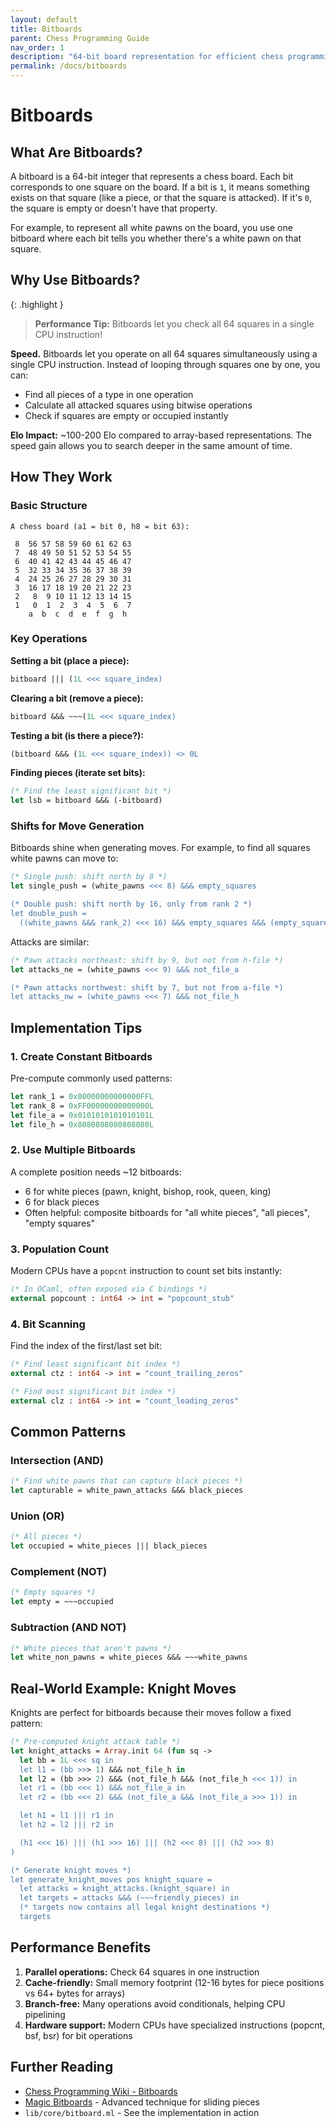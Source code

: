```yaml
---
layout: default
title: Bitboards
parent: Chess Programming Guide
nav_order: 1
description: "64-bit board representation for efficient chess programming"
permalink: /docs/bitboards
---
```


# Bitboards

## What Are Bitboards?

A bitboard is a 64-bit integer that represents a chess board. Each bit corresponds to one square on the board. If a bit is `1`, it means something exists on that square (like a piece, or that the square is attacked). If it's `0`, the square is empty or doesn't have that property.

For example, to represent all white pawns on the board, you use one bitboard where each bit tells you whether there's a white pawn on that square.

## Why Use Bitboards?

{: .highlight }

> **Performance Tip:** Bitboards let you check all 64 squares in a single CPU instruction!

**Speed.** Bitboards let you operate on all 64 squares simultaneously using a single CPU instruction. Instead of looping through squares one by one, you can:

- Find all pieces of a type in one operation
- Calculate all attacked squares using bitwise operations
- Check if squares are empty or occupied instantly

**Elo Impact:** ~100-200 Elo compared to array-based representations. The speed gain allows you to search deeper in the same amount of time.

## How They Work

### Basic Structure

```
A chess board (a1 = bit 0, h8 = bit 63):

 8  56 57 58 59 60 61 62 63
 7  48 49 50 51 52 53 54 55
 6  40 41 42 43 44 45 46 47
 5  32 33 34 35 36 37 38 39
 4  24 25 26 27 28 29 30 31
 3  16 17 18 19 20 21 22 23
 2   8  9 10 11 12 13 14 15
 1   0  1  2  3  4  5  6  7
    a  b  c  d  e  f  g  h
```

### Key Operations

**Setting a bit (place a piece):**

```ocaml
bitboard ||| (1L <<< square_index)
```

**Clearing a bit (remove a piece):**

```ocaml
bitboard &&& ~~~(1L <<< square_index)
```

**Testing a bit (is there a piece?):**

```ocaml
(bitboard &&& (1L <<< square_index)) <> 0L
```

**Finding pieces (iterate set bits):**

```ocaml
(* Find the least significant bit *)
let lsb = bitboard &&& (-bitboard)
```

### Shifts for Move Generation

Bitboards shine when generating moves. For example, to find all squares white pawns can move to:

```ocaml
(* Single push: shift north by 8 *)
let single_push = (white_pawns <<< 8) &&& empty_squares

(* Double push: shift north by 16, only from rank 2 *)
let double_push =
  ((white_pawns &&& rank_2) <<< 16) &&& empty_squares &&& (empty_squares <<< 8)
```

Attacks are similar:

```ocaml
(* Pawn attacks northeast: shift by 9, but not from h-file *)
let attacks_ne = (white_pawns <<< 9) &&& not_file_a

(* Pawn attacks northwest: shift by 7, but not from a-file *)
let attacks_nw = (white_pawns <<< 7) &&& not_file_h
```

## Implementation Tips

### 1. Create Constant Bitboards

Pre-compute commonly used patterns:

```ocaml
let rank_1 = 0x00000000000000FFL
let rank_8 = 0xFF00000000000000L
let file_a = 0x0101010101010101L
let file_h = 0x8080808080808080L
```

### 2. Use Multiple Bitboards

A complete position needs ~12 bitboards:

- 6 for white pieces (pawn, knight, bishop, rook, queen, king)
- 6 for black pieces
- Often helpful: composite bitboards for "all white pieces", "all pieces", "empty squares"

### 3. Population Count

Modern CPUs have a `popcnt` instruction to count set bits instantly:

```ocaml
(* In OCaml, often exposed via C bindings *)
external popcount : int64 -> int = "popcount_stub"
```

### 4. Bit Scanning

Find the index of the first/last set bit:

```ocaml
(* Find least significant bit index *)
external ctz : int64 -> int = "count_trailing_zeros"

(* Find most significant bit index *)
external clz : int64 -> int = "count_leading_zeros"
```

## Common Patterns

### Intersection (AND)

```ocaml
(* Find white pawns that can capture black pieces *)
let capturable = white_pawn_attacks &&& black_pieces
```

### Union (OR)

```ocaml
(* All pieces *)
let occupied = white_pieces ||| black_pieces
```

### Complement (NOT)

```ocaml
(* Empty squares *)
let empty = ~~~occupied
```

### Subtraction (AND NOT)

```ocaml
(* White pieces that aren't pawns *)
let white_non_pawns = white_pieces &&& ~~~white_pawns
```

## Real-World Example: Knight Moves

Knights are perfect for bitboards because their moves follow a fixed pattern:

```ocaml
(* Pre-computed knight attack table *)
let knight_attacks = Array.init 64 (fun sq ->
  let bb = 1L <<< sq in
  let l1 = (bb >>> 1) &&& not_file_h in
  let l2 = (bb >>> 2) &&& (not_file_h &&& (not_file_h <<< 1)) in
  let r1 = (bb <<< 1) &&& not_file_a in
  let r2 = (bb <<< 2) &&& (not_file_a &&& (not_file_a >>> 1)) in

  let h1 = l1 ||| r1 in
  let h2 = l2 ||| r2 in

  (h1 <<< 16) ||| (h1 >>> 16) ||| (h2 <<< 8) ||| (h2 >>> 8)
)

(* Generate knight moves *)
let generate_knight_moves pos knight_square =
  let attacks = knight_attacks.(knight_square) in
  let targets = attacks &&& (~~~friendly_pieces) in
  (* targets now contains all legal knight destinations *)
  targets
```

## Performance Benefits

1. **Parallel operations:** Check 64 squares in one instruction
2. **Cache-friendly:** Small memory footprint (12-16 bytes for piece positions vs 64+ bytes for arrays)
3. **Branch-free:** Many operations avoid conditionals, helping CPU pipelining
4. **Hardware support:** Modern CPUs have specialized instructions (popcnt, bsf, bsr) for bit operations

## Further Reading

- [Chess Programming Wiki - Bitboards](https://www.chessprogramming.org/Bitboards)
- [Magic Bitboards](magic-bitboards.md) - Advanced technique for sliding pieces
- `lib/core/bitboard.ml` - See the implementation in action

